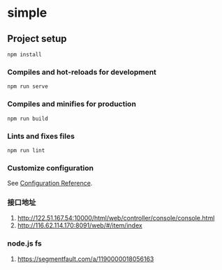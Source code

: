 # simple

## Project setup
```
npm install
```

### Compiles and hot-reloads for development
```
npm run serve
```

### Compiles and minifies for production
```
npm run build
```

### Lints and fixes files
```
npm run lint
```

### Customize configuration
See [Configuration Reference](https://cli.vuejs.org/config/).


### 接口地址
1. http://122.51.167.54:10000/html/web/controller/console/console.html
2. http://116.62.114.170:8091/web/#/item/index


### node.js fs
1. https://segmentfault.com/a/1190000018056163
